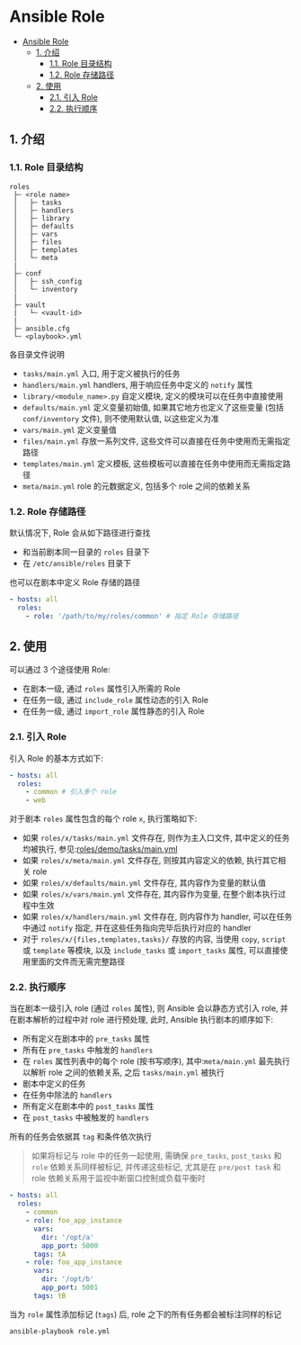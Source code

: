 # Ansible Role

- [Ansible Role](#ansible-role)
  - [1. 介绍](#1-介绍)
    - [1.1. Role 目录结构](#11-role-目录结构)
    - [1.2. Role 存储路径](#12-role-存储路径)
  - [2. 使用](#2-使用)
    - [2.1. 引入 Role](#21-引入-role)
    - [2.2. 执行顺序](#22-执行顺序)

## 1. 介绍

### 1.1. Role 目录结构

```plain
roles
 ├╌ <role name>
 │   ├╌ tasks
 │   ├╌ handlers
 │   ├╌ library
 │   ├╌ defaults
 │   ├╌ vars
 │   ├╌ files
 │   ├╌ templates
 │   └╌ meta
 |
 ├╌ conf
 │   ├╌ ssh_config
 │   └╌ inventory
 |
 ├╌ vault
 |   └╌ <vault-id>
 |
 ├╌ ansible.cfg
 └╌ <playbook>.yml
```

各目录文件说明

- `tasks/main.yml` 入口, 用于定义被执行的任务
- `handlers/main.yml` handlers, 用于响应任务中定义的 `notify` 属性
- `library/<module_name>.py` 自定义模块, 定义的模块可以在任务中直接使用
- `defaults/main.yml` 定义变量初始值, 如果其它地方也定义了这些变量 (包括 `conf/inventory` 文件), 则不使用默认值, 以这些定义为准
- `vars/main.yml` 定义变量值
- `files/main.yml` 存放一系列文件, 这些文件可以直接在任务中使用而无需指定路径
- `templates/main.yml` 定义模板, 这些模板可以直接在任务中使用而无需指定路径
- `meta/main.yml` role 的元数据定义, 包括多个 role 之间的依赖关系

### 1.2. Role 存储路径

默认情况下, Role 会从如下路径进行查找

- 和当前剧本同一目录的 `roles` 目录下
- 在 `/etc/ansible/roles` 目录下

也可以在剧本中定义 Role 存储的路径

```yml
- hosts: all
  roles:
    - role: '/path/to/my/roles/common' # 指定 Role 存储路径
```

## 2. 使用

可以通过 3 个途径使用 Role:

- 在剧本一级, 通过 `roles` 属性引入所需的 Role
- 在任务一级, 通过 `include_role` 属性动态的引入 Role
- 在任务一级, 通过 `import_role` 属性静态的引入 Role

### 2.1. 引入 Role

引入 Role 的基本方式如下:

```yml
- hosts: all
  roles:
    - common # 引入多个 role
    - web
```

对于剧本 `roles` 属性包含的每个 role `x`, 执行策略如下:

- 如果 `roles/x/tasks/main.yml` 文件存在, 则作为主入口文件, 其中定义的任务均被执行, 参见:[roles/demo/tasks/main.yml](./roles/demo/tasks/main.yml)
- 如果 `roles/x/meta/main.yml` 文件存在, 则按其内容定义的依赖, 执行其它相关 role
- 如果 `roles/x/defaults/main.yml` 文件存在, 其内容作为变量的默认值
- 如果 `roles/x/vars/main.yml` 文件存在, 其内容作为变量, 在整个剧本执行过程中生效
- 如果 `roles/x/handlers/main.yml` 文件存在, 则内容作为 handler, 可以在任务中通过 `notify` 指定, 并在这些任务指向完毕后执行对应的 handler
- 对于 `roles/x/{files,templates,tasks}/` 存放的内容, 当使用 `copy`, `script` 或 `template` 等模块, 以及 `include_tasks` 或 `import_tasks` 属性, 可以直接使用里面的文件而无需完整路径

### 2.2. 执行顺序

当在剧本一级引入 role (通过 `roles` 属性), 则 Ansible 会以静态方式引入 role, 并在剧本解析的过程中对 role 进行预处理, 此时, Ansible 执行剧本的顺序如下:

- 所有定义在剧本中的 `pre_tasks` 属性
- 所有在 `pre_tasks` 中触发的 `handlers`
- 在 `roles` 属性列表中的每个 role (按书写顺序), 其中:`meta/main.yml` 最先执行以解析 role 之间的依赖关系, 之后 `tasks/main.yml` 被执行
- 剧本中定义的任务
- 在任务中除法的 `handlers`
- 所有定义在剧本中的 `post_tasks` 属性
- 在 `post_tasks` 中被触发的 `handlers`

所有的任务会依据其 `tag` 和条件依次执行

> 如果将标记与 role 中的任务一起使用, 需确保 `pre_tasks`, `post_tasks` 和 `role` 依赖关系同样被标记, 并传递这些标记, 尤其是在 `pre/post task` 和 role 依赖关系用于监视中断窗口控制或负载平衡时

```yml
- hosts: all
  roles:
    - common
    - role: foo_app_instance
      vars:
        dir: '/opt/a'
        app_port: 5000
      tags: tA
    - role: foo_app_instance
      vars:
        dir: '/opt/b'
        app_port: 5001
      tags: tB
```

当为 `role` 属性添加标记 (`tags`) 后, role 之下的所有任务都会被标注同样的标记

```bash
ansible-playbook role.yml
```
